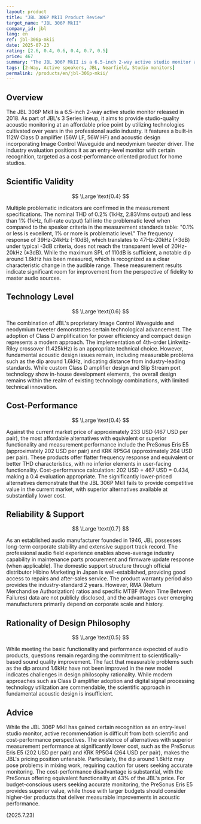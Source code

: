 ```yaml
---
layout: product
title: "JBL 306P MkII Product Review"
target_name: "JBL 306P MkII"
company_id: jbl
lang: en
ref: jbl-306p-mkii
date: 2025-07-23
rating: [2.6, 0.4, 0.6, 0.4, 0.7, 0.5]
price: 467
summary: "The JBL 306P MkII is a 6.5-inch 2-way active studio monitor aimed at improving sound quality in the budget segment, but faces significant challenges in scientific validity and design philosophy rationality."
tags: [2-Way, Active speakers, JBL, Nearfield, Studio monitors]
permalink: /products/en/jbl-306p-mkii/
---
```

## Overview

The JBL 306P MkII is a 6.5-inch 2-way active studio monitor released in 2018. As part of JBL's 3 Series lineup, it aims to provide studio-quality acoustic monitoring at an affordable price point by utilizing technologies cultivated over years in the professional audio industry. It features a built-in 112W Class D amplifier (56W LF, 56W HF) and acoustic design incorporating Image Control Waveguide and neodymium tweeter driver. The industry evaluation positions it as an entry-level monitor with certain recognition, targeted as a cost-performance oriented product for home studios.

## Scientific Validity

$$ \Large \text{0.4} $$

Multiple problematic indicators are confirmed in the measurement specifications. The nominal THD of 0.2% (1kHz, 2.83Vrms output) and less than 1% (1kHz, full-rate output) fall into the problematic level when compared to the speaker criteria in the measurement standards table: "0.1% or less is excellent, 1% or more is problematic level." The frequency response of 39Hz-24kHz (-10dB), which translates to 47Hz-20kHz (±3dB) under typical -3dB criteria, does not reach the transparent level of 20Hz-20kHz (±3dB). While the maximum SPL of 110dB is sufficient, a notable dip around 1.6kHz has been measured, which is recognized as a clear characteristic change in the audible range. These measurement results indicate significant room for improvement from the perspective of fidelity to master audio sources.

## Technology Level

$$ \Large \text{0.6} $$

The combination of JBL's proprietary Image Control Waveguide and neodymium tweeter demonstrates certain technological advancement. The adoption of Class D amplification for power efficiency and compact design represents a modern approach. The implementation of 4th-order Linkwitz-Riley crossover (1.425kHz) is an appropriate technical choice. However, fundamental acoustic design issues remain, including measurable problems such as the dip around 1.6kHz, indicating distance from industry-leading standards. While custom Class D amplifier design and Slip Stream port technology show in-house development elements, the overall design remains within the realm of existing technology combinations, with limited technical innovation.

## Cost-Performance

$$ \Large \text{0.4} $$

Against the current market price of approximately 233 USD (467 USD per pair), the most affordable alternatives with equivalent or superior functionality and measurement performance include the PreSonus Eris E5 (approximately 202 USD per pair) and KRK RP5G4 (approximately 264 USD per pair). These products offer flatter frequency response and equivalent or better THD characteristics, with no inferior elements in user-facing functionality. Cost-performance calculation: 202 USD ÷ 467 USD = 0.434, making a 0.4 evaluation appropriate. The significantly lower-priced alternatives demonstrate that the JBL 306P MkII fails to provide competitive value in the current market, with superior alternatives available at substantially lower cost.

## Reliability & Support

$$ \Large \text{0.7} $$

As an established audio manufacturer founded in 1946, JBL possesses long-term corporate stability and extensive support track record. The professional audio field experience enables above-average industry capability in maintenance parts procurement and firmware update response (when applicable). The domestic support structure through official distributor Hibino Marketing in Japan is well-established, providing good access to repairs and after-sales service. The product warranty period also provides the industry-standard 2 years. However, RMA (Return Merchandise Authorization) ratios and specific MTBF (Mean Time Between Failures) data are not publicly disclosed, and the advantages over emerging manufacturers primarily depend on corporate scale and history.

## Rationality of Design Philosophy

$$ \Large \text{0.5} $$

While meeting the basic functionality and performance expected of audio products, questions remain regarding the commitment to scientifically-based sound quality improvement. The fact that measurable problems such as the dip around 1.6kHz have not been improved in the new model indicates challenges in design philosophy rationality. While modern approaches such as Class D amplifier adoption and digital signal processing technology utilization are commendable, the scientific approach in fundamental acoustic design is insufficient.
## Advice

While the JBL 306P MkII has gained certain recognition as an entry-level studio monitor, active recommendation is difficult from both scientific and cost-performance perspectives. The existence of alternatives with superior measurement performance at significantly lower cost, such as the PreSonus Eris E5 (202 USD per pair) and KRK RP5G4 (264 USD per pair), makes the JBL's pricing position untenable. Particularly, the dip around 1.6kHz may pose problems in mixing work, requiring caution for users seeking accurate monitoring. The cost-performance disadvantage is substantial, with the PreSonus offering equivalent functionality at 43% of the JBL's price. For budget-conscious users seeking accurate monitoring, the PreSonus Eris E5 provides superior value, while those with larger budgets should consider higher-tier products that deliver measurable improvements in acoustic performance.

(2025.7.23)